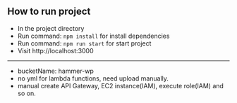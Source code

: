 ## How to run project
* In the project directory
* Run command: `npm install` for install dependencies
* Run command: `npm run start` for start project
* Visit http://localhost:3000

********************************
* bucketName: hammer-wp
* no yml for lambda functions, need upload manually.
* manual create API Gateway, EC2 instance(IAM), execute role(IAM) and so on.

